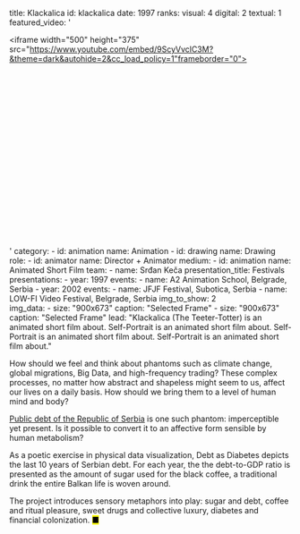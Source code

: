 title: Klackalica
id: klackalica
date: 1997
ranks:
    visual: 4
    digital: 2
    textual: 1
featured_video: '<style>.codegena{position:relative;width:100%;height:0;padding-bottom:75%;}.codegena iframe{position:absolute;top:0;left:0;width:100%;height:100%;}</style><div class="codegena"><iframe width="500" height="375" src="https://www.youtube.com/embed/9ScyVvclC3M?&theme=dark&autohide=2&cc_load_policy=1"frameborder="0"></iframe></div>'
category: 
    - id: animation
      name: Animation
    - id: drawing
      name: Drawing
role:
    - id: animator
      name: Director + Animator
medium:
    - id: animation
      name: Animated Short Film
team:
    - name: Srđan Keča
presentation_title: Festivals
presentations:
    - year: 1997
      events:
        - name: A2 Animation School, Belgrade, Serbia
    - year: 2002
      events:
        - name: JFJF Festival, Subotica, Serbia
        - name: LOW-FI Video Festival, Belgrade, Serbia
img_to_show: 2       
img_data:
    - size: "900x673"
      caption: "Selected Frame"
    - size: "900x673"
      caption: "Selected Frame"
lead: "Klackalica (The Teeter-Totter) is an animated short film about. Self-Portrait is an animated short film about. Self-Portrait is an animated short film about. Self-Portrait is an animated short film about."

How should we feel and think about phantoms such as climate change, global migrations, Big Data, and high-frequency trading? These complex processes, no matter how abstract and shapeless might seem to us, affect our lives on a daily basis. How should we bring them to a level of human mind and body?  

<a href='http://www.javnidug.gov.rs/eng/default.asp' target="_blank">Public debt of the Republic of Serbia</a> is one such phantom: imperceptible yet present. Is it possible to convert it to an affective form sensible by human metabolism? 

As a poetic exercise in physical data visualization, Debt as Diabetes depicts the last 10 years of Serbian debt. For each year, the the debt-to-GDP ratio is presented as the amount of sugar used for the black coffee, a traditional drink the entire Balkan life is woven around. 

The project introduces sensory metaphors into play: sugar and debt, coffee and ritual pleasure, sweet drugs and collective luxury, diabetes and financial colonization. <mark>&#9632;</mark>